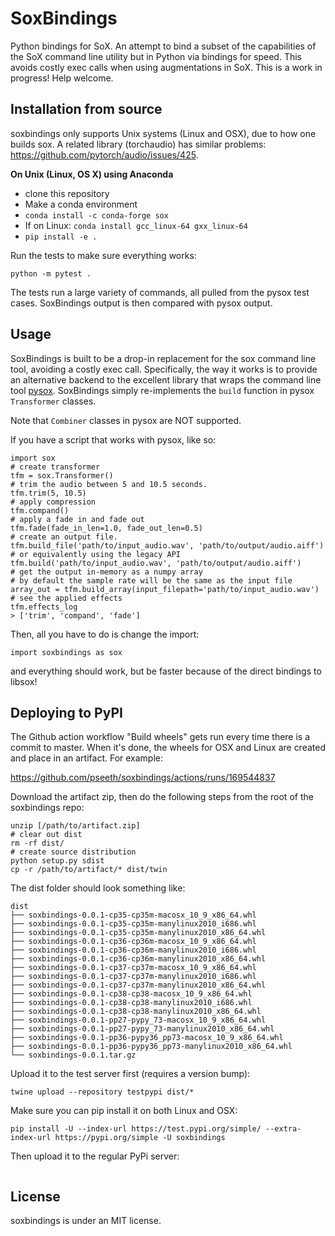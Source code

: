 SoxBindings
==============

Python bindings for SoX. An attempt to bind a subset of the capabilities of
the SoX command line utility but in Python via bindings for speed. This 
avoids costly exec calls when using augmentations in SoX. This is a
work in progress! Help welcome.

Installation from source
------------------------

soxbindings only supports Unix systems (Linux and OSX), due to how
one builds sox. A related library (torchaudio) has similar problems:
https://github.com/pytorch/audio/issues/425.

**On Unix (Linux, OS X) using Anaconda**

 - clone this repository
 - Make a conda environment
 - `conda install -c conda-forge sox`
 - If on Linux: `conda install gcc_linux-64 gxx_linux-64`
 - `pip install -e .`

Run the tests to make sure everything works:

```
python -m pytest .
```

The tests run a large variety of commands, all pulled from the pysox test 
cases. SoxBindings output is then compared with pysox output.

Usage
------

SoxBindings is built to be a drop-in replacement for the sox command
line tool, avoiding a costly exec call. Specifically, the way it works
is to provide an alternative backend to the excellent library that wraps
the command line tool [pysox](https://github.com/rabitt/pysox). SoxBindings
simply re-implements the `build` function in pysox `Transformer` classes. 

Note that `Combiner` classes in pysox are NOT supported.

If you have a script that works with pysox, like so:

```
import sox
# create transformer
tfm = sox.Transformer()
# trim the audio between 5 and 10.5 seconds.
tfm.trim(5, 10.5)
# apply compression
tfm.compand()
# apply a fade in and fade out
tfm.fade(fade_in_len=1.0, fade_out_len=0.5)
# create an output file.
tfm.build_file('path/to/input_audio.wav', 'path/to/output/audio.aiff')
# or equivalently using the legacy API
tfm.build('path/to/input_audio.wav', 'path/to/output/audio.aiff')
# get the output in-memory as a numpy array
# by default the sample rate will be the same as the input file
array_out = tfm.build_array(input_filepath='path/to/input_audio.wav')
# see the applied effects
tfm.effects_log
> ['trim', 'compand', 'fade']
```

Then, all you have to do is change the import:

```
import soxbindings as sox
```

and everything should work, but be faster because of the direct bindings
to libsox!

Deploying to PyPI
-----------------

The Github action workflow "Build wheels" gets run every time there is a commit
to master. When it's done, the wheels for OSX and Linux are created and place in
an artifact. For example:

https://github.com/pseeth/soxbindings/actions/runs/169544837

Download the artifact zip, then do the following steps from the root of the
soxbindings repo:

```
unzip [/path/to/artifact.zip]
# clear out dist
rm -rf dist/
# create source distribution
python setup.py sdist
cp -r /path/to/artifact/* dist/twin
```

The dist folder should look something like:

```
dist
├── soxbindings-0.0.1-cp35-cp35m-macosx_10_9_x86_64.whl
├── soxbindings-0.0.1-cp35-cp35m-manylinux2010_i686.whl
├── soxbindings-0.0.1-cp35-cp35m-manylinux2010_x86_64.whl
├── soxbindings-0.0.1-cp36-cp36m-macosx_10_9_x86_64.whl
├── soxbindings-0.0.1-cp36-cp36m-manylinux2010_i686.whl
├── soxbindings-0.0.1-cp36-cp36m-manylinux2010_x86_64.whl
├── soxbindings-0.0.1-cp37-cp37m-macosx_10_9_x86_64.whl
├── soxbindings-0.0.1-cp37-cp37m-manylinux2010_i686.whl
├── soxbindings-0.0.1-cp37-cp37m-manylinux2010_x86_64.whl
├── soxbindings-0.0.1-cp38-cp38-macosx_10_9_x86_64.whl
├── soxbindings-0.0.1-cp38-cp38-manylinux2010_i686.whl
├── soxbindings-0.0.1-cp38-cp38-manylinux2010_x86_64.whl
├── soxbindings-0.0.1-pp27-pypy_73-macosx_10_9_x86_64.whl
├── soxbindings-0.0.1-pp27-pypy_73-manylinux2010_x86_64.whl
├── soxbindings-0.0.1-pp36-pypy36_pp73-macosx_10_9_x86_64.whl
├── soxbindings-0.0.1-pp36-pypy36_pp73-manylinux2010_x86_64.whl
└── soxbindings-0.0.1.tar.gz
```

Upload it to the test server first (requires a version bump):

```
twine upload --repository testpypi dist/*
```

Make sure you can pip install it on both Linux and OSX:

```
pip install -U --index-url https://test.pypi.org/simple/ --extra-index-url https://pypi.org/simple -U soxbindings
```

Then upload it to the regular PyPi server:

```

```



License
-------

soxbindings is under an MIT license.

